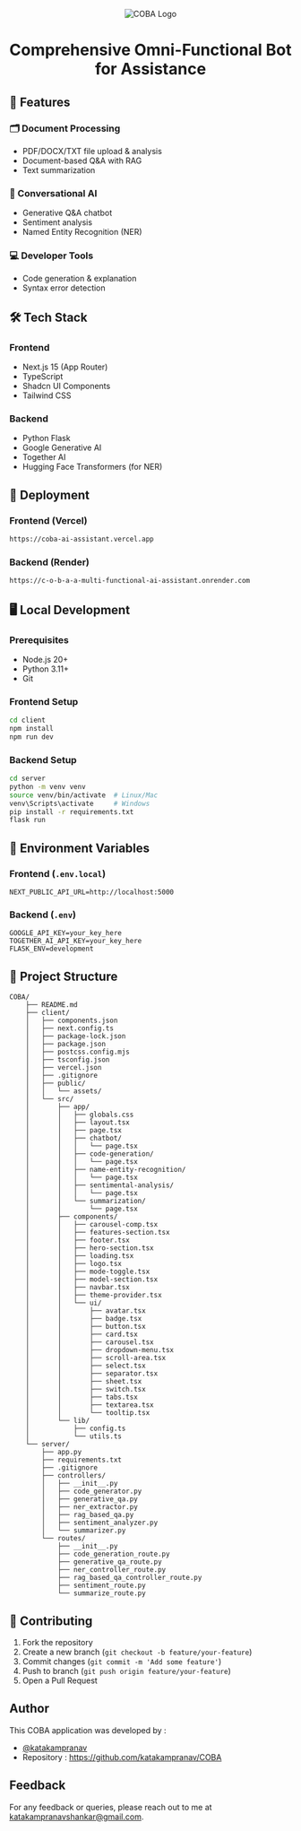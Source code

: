 <div align="center">

![COBA Logo](https://github.com/user-attachments/assets/267d137c-c46b-4719-9a19-57c5f9e17e47)

# Comprehensive Omni-Functional Bot for Assistance

</div>

## 🌟 Features

### 🗂️ Document Processing
- PDF/DOCX/TXT file upload & analysis
- Document-based Q&A with RAG
- Text summarization

### 💬 Conversational AI
- Generative Q&A chatbot
- Sentiment analysis
- Named Entity Recognition (NER)

### 💻 Developer Tools
- Code generation & explanation
- Syntax error detection

## 🛠️ Tech Stack

### Frontend
- Next.js 15 (App Router)
- TypeScript
- Shadcn UI Components
- Tailwind CSS

### Backend
- Python Flask
- Google Generative AI
- Together AI
- Hugging Face Transformers (for NER)

## 🚀 Deployment

### Frontend (Vercel)
```bash
https://coba-ai-assistant.vercel.app
```

### Backend (Render)
```bash
https://c-o-b-a-a-multi-functional-ai-assistant.onrender.com
```

## 🖥️ Local Development

### Prerequisites
- Node.js 20+
- Python 3.11+
- Git

### Frontend Setup
```bash
cd client
npm install
npm run dev
```

### Backend Setup
```bash
cd server
python -m venv venv
source venv/bin/activate  # Linux/Mac
venv\Scripts\activate     # Windows
pip install -r requirements.txt
flask run
```

## 🔧 Environment Variables

### Frontend (`.env.local`)
```env
NEXT_PUBLIC_API_URL=http://localhost:5000
```

### Backend (`.env`)
```env
GOOGLE_API_KEY=your_key_here
TOGETHER_AI_API_KEY=your_key_here
FLASK_ENV=development
```

## 📂 Project Structure

```
COBA/
    ├── README.md
    ├── client/
    │   ├── components.json
    │   ├── next.config.ts
    │   ├── package-lock.json
    │   ├── package.json
    │   ├── postcss.config.mjs
    │   ├── tsconfig.json
    │   ├── vercel.json
    │   ├── .gitignore
    │   ├── public/
    │   │   └── assets/
    │   └── src/
    │       ├── app/
    │       │   ├── globals.css
    │       │   ├── layout.tsx
    │       │   ├── page.tsx
    │       │   ├── chatbot/
    │       │   │   └── page.tsx
    │       │   ├── code-generation/
    │       │   │   └── page.tsx
    │       │   ├── name-entity-recognition/
    │       │   │   └── page.tsx
    │       │   ├── sentimental-analysis/
    │       │   │   └── page.tsx
    │       │   └── summarization/
    │       │       └── page.tsx
    │       ├── components/
    │       │   ├── carousel-comp.tsx
    │       │   ├── features-section.tsx
    │       │   ├── footer.tsx
    │       │   ├── hero-section.tsx
    │       │   ├── loading.tsx
    │       │   ├── logo.tsx
    │       │   ├── mode-toggle.tsx
    │       │   ├── model-section.tsx
    │       │   ├── navbar.tsx
    │       │   ├── theme-provider.tsx
    │       │   └── ui/
    │       │       ├── avatar.tsx
    │       │       ├── badge.tsx
    │       │       ├── button.tsx
    │       │       ├── card.tsx
    │       │       ├── carousel.tsx
    │       │       ├── dropdown-menu.tsx
    │       │       ├── scroll-area.tsx
    │       │       ├── select.tsx
    │       │       ├── separator.tsx
    │       │       ├── sheet.tsx
    │       │       ├── switch.tsx
    │       │       ├── tabs.tsx
    │       │       ├── textarea.tsx
    │       │       └── tooltip.tsx
    │       └── lib/
    │           ├── config.ts
    │           └── utils.ts
    └── server/
        ├── app.py
        ├── requirements.txt
        ├── .gitignore
        ├── controllers/
        │   ├── __init__.py
        │   ├── code_generator.py
        │   ├── generative_qa.py
        │   ├── ner_extractor.py
        │   ├── rag_based_qa.py
        │   ├── sentiment_analyzer.py
        │   └── summarizer.py
        └── routes/
            ├── __init__.py
            ├── code_generation_route.py
            ├── generative_qa_route.py
            ├── ner_controller_route.py
            ├── rag_based_qa_controller_route.py
            ├── sentiment_route.py
            └── summarize_route.py
```

## 🤝 Contributing
1. Fork the repository
2. Create a new branch (`git checkout -b feature/your-feature`)
3. Commit changes (`git commit -m 'Add some feature'`)
4. Push to branch (`git push origin feature/your-feature`)
5. Open a Pull Request

## Author

This COBA application was developed by :
-	[@katakampranav](https://github.com/katakampranav)
-	Repository : https://github.com/katakampranav/COBA

## Feedback

For any feedback or queries, please reach out to me at katakampranavshankar@gmail.com.

